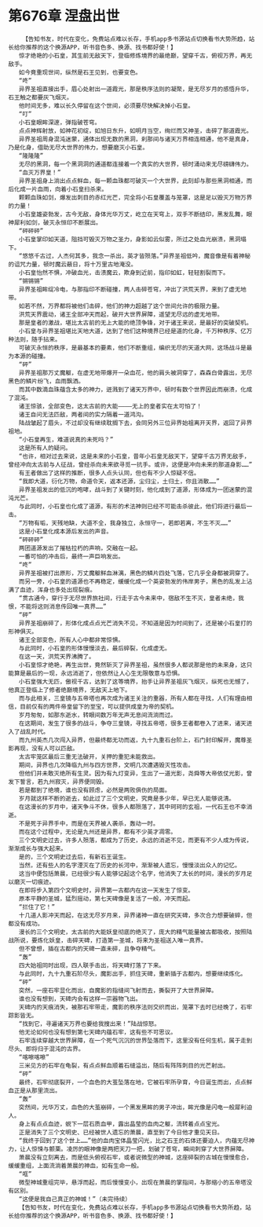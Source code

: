 # 第676章 涅盘出世
        【告知书友，时代在变化，免费站点难以长存，手机app多书源站点切换看书大势所趋，站长给你推荐的这个换源APP，听书音色多、换源、找书都好使！】
       惊才绝艳的小石皇，其生前无敌天下，登临修炼境界的最绝巅，望穿千古，俯视万界，再无敌手。
       如今竟重现世间，纵然是石王见到，也要变色。
       “咚”
       异界圣祖直接出手，眉心处射出一道霞光，那是秩序法则的凝聚，是无尽岁月的感悟升华，石王触之都要灰飞烟灭。
       他时间无多，难以长久停留在这个世间，必须要尽快解决掉小石皇。
       “叮”
       小石皇眼眸深邃，弹指破苍穹。
       点点神辉射放，如神花初绽，如旭日东升，如明月当空，绚烂而又神圣，击碎了那道霞光。
       异界圣祖周身混沌迷蒙，通体出现无数的黑洞，刹那间与诸天万界相连相通，他不是真身，乃是化身，借助无尽大世界的伟力，想要磨灭小石皇。
       “隆隆隆”
       无尽的黑洞，每一个黑洞洞的通道都连接着一个真实的大世界，顿时涌动来无尽磅礴伟力。
       “血灭万界皇！”
       异界圣祖身上淌出点点鲜血，每一颗血珠都可破灭一个大世界，此刻却与那些黑洞相通，而后化成一片血雨，向着小石皇扫杀来。
       颗颗血珠如剑，爆发出刺目的赤红光芒，完全将小石皇覆盖与笼罩，这是足以毁灭万物万界的力量！
       小石皇雄姿勃发，古今无敌，身体光华万丈，屹立在天穹上，双手不断结印，黑发乱舞，眼神犀利如剑，破灭永恒印不断展出。
       “砰砰砰”
       小石皇掌印如天道，阻挡可毁灭万物之圣力，身影如云似雾，所过之处血光崩溃，黑洞塌下。
       “悠悠千古过，人杰何其多，我念一杀出，英才皆殒落。”异界圣祖低吟，魔音像是有着神秘的诅咒力量，顿时魔云蔽日，将十万里古地淹没。
       小石皇怡然不惧，冲破血光，击溃魔云，欺身到近前，指印如虹，轻轻割裂而下。
       “锵锵锵”
       异界圣祖眸绽冷电，与那指印不断碰撞，两人击碎苍穹，冲出了洪荒天界，来到了虚无地带。
       如若不然，万界都将被他们击碎，他们的神力超越了这个世间允许的极限力量。
       洪荒天界震动，诸王全部冲天而起，破开大世界屏障，遥望无尽远的虚无地带。
       那是皇者的激战，堪比太古前的无上大能的绝顶争锋，对于诸王来说，是最好的突破契机。
       小石皇与异界圣祖堪比天地大道，达到了他们这种境界已经是道的化身，千万种秩序、亿万种法则，随手拈来。
       可破灭永恒的秩序，是最基本的要素，他们不断重组，编织无尽的天道大网，这场战斗是最为本源的碰撞。
       “砰”
       异界圣祖那万丈魔躯，在虚无地带爆开一朵血花，他的肩头被洞穿了，森森白骨露出，无尽黑色的鳞片纷飞，血雨飘洒。
       而其中数滴血珠蕴含太多的神力，迸溅到了诸天万界中，顿时有数个世界因此而崩溃，化成了混沌。
       诸王惊骇，全部变色，这太古前的大能————无上的皇者实在太可怕了！
       诸王自问无法匹敌，两者间的实力隔着一道鸿沟。
       陆战皱起了眉头，不过却没有继续耽搁下去，会同另外三位异界始祖离开天界，返回了异界祖地。
       “小石皇再生，难道说真的未死吗？”
       这是所有人的疑问。
       “也许，相对过去来说，这是未来的小石皇，昔年小石皇无敌天下，望穿千古万界无敌手，曾经冲向太古前与人征战，曾经杀向未来欲寻觅一抗手。或许，这便是冲向未来的那道身影……”
       有王者做出了这样的推断，很多人点头认同，但也有不少人惊疑不信。
       “我即大道，衍化万物，命道令天，返本还源，尘归尘，土归土，你且消散……”
       异界圣祖发出的低沉的咆哮，战斗到了关键时刻，他化成到了道源，形体成为一团迷蒙的混沌光芒。
       与此同时，小石皇也化成了道源，有形的术法神则已经不可能击杀彼此，他们将进行最后一击。
       “万物有垢，天残地缺，大道不全，我身独立，永恒守一，若即若离，不生不灭……”
       这是小石皇化成本源后发出的声音。
       “砰砰砰”
       两团道源发出了摧枯拉朽的声响，交融在一起。
       一番可怕的冲击后，最终一声巨响发出。
       “咚”
       异界圣祖被打出原形，万丈魔躯鲜血淋漓，黑色的鳞片四处飞落，它几乎全身都被洞穿了。
       而另一旁，小石皇的道源也不再稳定，缓缓化成一个英姿勃发的伟岸男子，黑色的乱发上沾满了血迹，浑身也多处出现裂痕。
       “贯古通今，穿行于无尽世界旅社间，行走于古今未来中，宿敌不生不灭，皇者未绝，我恨，不能将这则消息传回唯一真界……”
       “砰”
       异界圣祖崩碎了，形体化成点点光芒消失不见，不知道是因为时间到了，还是被小石皇打的形神俱灭。
       诸王全部变色，所有人心中都非常惊惧。
       与此同时，小石皇的形体慢慢淡去，最后碎裂，化成虚无。
       在这一天，洪荒天界沸腾了。
       小石皇惊才绝艳，再生出世，竟然斩灭了异界圣祖，虽然很多人都说那是他的未来身，这只能算是最后的一现，永远消逝了，但依然让人心生无限敬意与恐惧。
       小石皇强大无匹，傲视千古，达到了这等境界，抬手让异界圣祖灰飞烟灭，纵死也无憾了，他真正登临上了修者绝巅境界，无敌天上地下。
       而与此相关，三皇镜与五帝塔也再次成为诸王关注的重器，所有人都在寻找，人们有理由相信，目前仅有的两件帝皇留下的至宝，可以提供成皇为帝的契机。
       岁月匆匆，如那东逝水，转眼间数万年无声无息间流淌而过。
       在这期间，发生了很多的战斗，争夺三皇镜，寻找五帝塔，很多王者都卷入了进来，诸天进入了战乱时代。
       而九州英杰几次闯入异界，但最终都无功而返，九十九重石台阶上，石门封印解开，魔尊圣影再现，没有人可以匹敌。
       太古牢笼区最后三重无法破开，关押的重犯未能救出。
       期间，异界也几次降临九州与四方世界，文明几次遭遇毁灭性攻击。
       但他们并未敢灭绝所有生灵。因为有九灯变异，生出了一道光影，尧舜等大帝依仗光影，曾发下誓言，若九州寂灭，异界便同毁。
       若是都到了绝境，谁也没有顾虑，必然是两败俱伤的局面。
       岁月就这样不断的逝去，如此过了三个文明史，究竟是多少年，早已无人能够说清。
       在这漫长的岁月中，诸天争斗不休，很多人都殒落了，其中珂珂的玄祖，一代石王也不幸消逝。
       不是死于异界手中，而是在天界被人袭杀，轰动一时。
       而在这个过程中，无论是九州还是异界，都有不少英才凋零。
       三个文明史过去，许多人殒落，都成为了历史，永远的消逝不见，而更有不少人成为传说，渐渐成长与强大起来。
       是的，三个文明史过去后，有新石王诞生。
       当然，还有些人的名字湮灭在了历史的长河中，渐渐被人遗忘，慢慢淡出众人的记忆。
       这当中便包括萧晨，已经很少有人能够记起这个名字，他消失了太长的时间，漫长的岁月足以磨灭一切痕迹。
       在即将步入第四个文明史时，异界第一古都内在这一天发生了惊变。
       原本平静的圣城，猛烈摇动，第七天碑像是复活了一般，冲天而起。
       “拦住了它！”
       十几道人影冲天而起，在这无尽岁月来，异界诸神一直在研究天碑，多次合力想要破碎，但都没有成功。
       漫长的三个文明史，太古前的大能妖皇彻底的绝灭了，庞大的精气能量被古都吸收，按照陆战所说，要炼化妖皇，击碎天碑，打造第一圣城，将来为圣祖送入唯一真界。
       但不曾想，插在古都内的天碑一直未碎，且争夺精气。
       “轰”
       四大始祖同时出现，四人联手击出，将天碑打落了下来。
       与此同时，九十九重石阶尽头，魔影出手，抓住天碑，重新插于古都内，想要继续炼化。
       “砰”
       突然，一座石牢显化而出，自魔影的指缝间飞射而去，撕裂开了大世界屏障。
       谁也没有想到，天碑内会有这样一宗器物飞出。
       天碑内的天痕消失，被那石牢带走，魔影的秩序法则交织而出，笼罩下去时已经晚了，石牢踪影皆无。
       “找到它，寻遍诸天万界也要给我搜出来！”陆战惊怒。
       他无论如何也没有想到第七天碑内蕴石牢，这有些不可思议。
       石牢连续穿越大世界屏障，在一个死气沉沉的世界坠落而下，这里没有任何生机，属于走到尽头、即将归于混沌的古界。
       “喀嚓喀嚓”
       三米见方的石牢在龟裂，有点点鲜血顺着石缝溢出，随后有阵阵刺目的光芒射出。
       “砰”
       最终，石牢彻底裂开，一个血色的大茧坠落在地，它被石牢所孕育，今日诞生而出，点点鲜血正是从那里流出。
       “轰”
       突然间，光华万丈，血色的大茧崩碎，一个黑发黑眸的男子冲出，眸光像是闪电一般犀利迫人。
       身上有点点血迹，蜕下一层石质血甲，露出晶莹的血肉之躯，流转着点点宝光。
       正是消失了三个文明史、已经被世人遗忘的萧晨，直至到了今日他才重见天日。
       “我终于回到了这个世上……”他的血肉宝体晶莹闪光，比之石王的石体还要迫人，内蕴无尽神力，让人惊悚与颤栗。凌厉的眼神像是两把天刀一把，划破了苍穹，瞬间刺穿了大世界屏障。
       萧晨没有立刻离去，而是低头俯视石牢，或者说微型的神城，这座碎裂的古城在慢慢愈合，缓缓重组，上面流淌着萧晨的神血，如有生命一般。
       “哐”
       微型神城重组完毕，悬浮而起，而后慢慢变小，出现在萧晨的掌指间，与那缩小的五帝塔没有区别。
       “这便是我自己真正的神城！”（未完待续）
       【告知书友，时代在变化，免费站点难以长存，手机app多书源站点切换看书大势所趋，站长给你推荐的这个换源APP，听书音色多、换源、找书都好使！】
